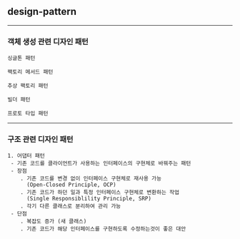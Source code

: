 ## design-pattern

---

### 객체 생성 관련 디자인 패턴

```
싱글톤 패턴
```

```
팩토리 메서드 패턴
```

```
추상 팩토리 패턴
```

```
빌더 패턴
```

```
프로토 타입 패턴
```

---

### 구조 관련 디자인 패턴

```
1. 어댑터 패턴
 - 기존 코드를 클라이언트가 사용하는 인터페이스의 구현체로 바꿔주는 패턴
 - 장점
    . 기존 코드를 변경 없이 인터페이스 구현체로 재사용 가능
      (Open-Closed Principle, OCP)
    . 기존 코드가 하던 일과 특정 인터페이스 구현체로 변환하는 작업
      (Single Responsiblility Principle, SRP)
    . 각기 다른 클래스로 분리하여 관리 가능
 - 단점
    . 복잡도 증가 (새 클래스)
    . 기존 코드가 해당 인터페이스를 구현하도록 수정하는것이 좋은 대안
```



